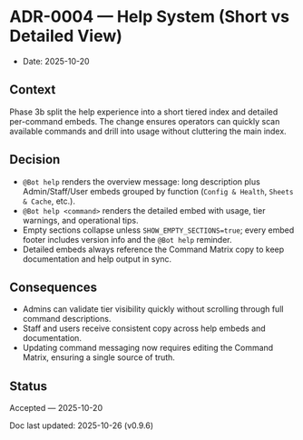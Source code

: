 # ADR-0004 — Help System (Short vs Detailed View)

- Date: 2025-10-20

## Context

Phase 3b split the help experience into a short tiered index and detailed per-command
embeds. The change ensures operators can quickly scan available commands and drill into
usage without cluttering the main index.

## Decision

- `@Bot help` renders the overview message: long description plus Admin/Staff/User embeds
  grouped by function (`Config & Health`, `Sheets & Cache`, etc.).
- `@Bot help <command>` renders the detailed embed with usage, tier warnings, and
  operational tips.
- Empty sections collapse unless `SHOW_EMPTY_SECTIONS=true`; every embed footer includes
  version info and the `@Bot help` reminder.
- Detailed embeds always reference the Command Matrix copy to keep documentation and help
  output in sync.

## Consequences

- Admins can validate tier visibility quickly without scrolling through full command
  descriptions.
- Staff and users receive consistent copy across help embeds and documentation.
- Updating command messaging now requires editing the Command Matrix, ensuring a single
  source of truth.

## Status

Accepted — 2025-10-20

Doc last updated: 2025-10-26 (v0.9.6)

